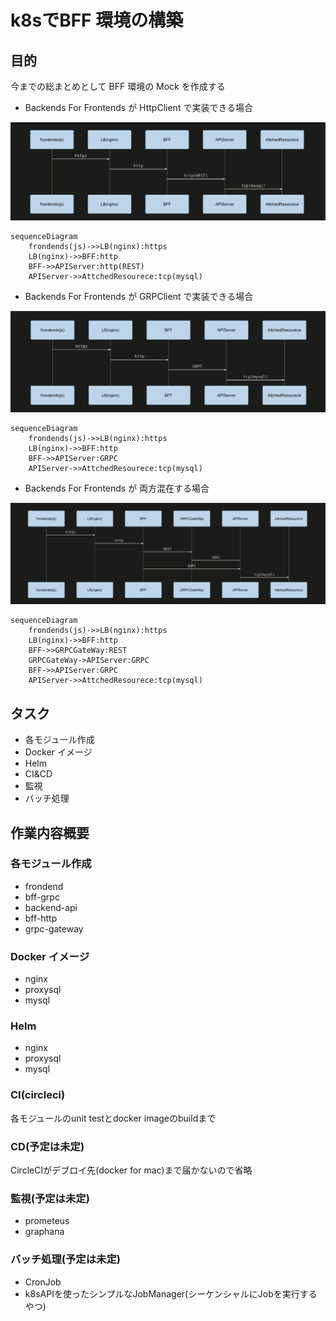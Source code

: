 # k8sでBFF 環境の構築

## 目的

今までの総まとめとして BFF 環境の Mock を作成する

- Backends For Frontends が HttpClient で実装できる場合

![bff-http](https://raw.githubusercontent.com/taguch1/try-bff/images/readme/bff-http.png?token=AEy1_j9jIPsrv6bzAq6NewdgcdcE3Yqwks5cqr1RwA%3D%3D)

```mermaid
sequenceDiagram
    frondends(js)->>LB(nginx):https
    LB(nginx)->>BFF:http
    BFF->>APIServer:http(REST)
    APIServer->>AttchedResourece:tcp(mysql)
```


- Backends For Frontends が GRPClient で実装できる場合

![bff-grpc](https://raw.githubusercontent.com/taguch1/try-bff/images/readme/bff-grpc.png?token=AEy1_nlXpcXPVQ3rGXdq5iF2W14FCzteks5cqrz3wA%3D%3D)

```mermaid
sequenceDiagram
    frondends(js)->>LB(nginx):https
    LB(nginx)->>BFF:http
    BFF->>APIServer:GRPC
    APIServer->>AttchedResourece:tcp(mysql)
```

- Backends For Frontends が 両方混在する場合

![bff-mixed](https://raw.githubusercontent.com/taguch1/try-bff/images/readme/bff-mixed.png?token=AEy1_t0e8-X3qJ1Cho2GnrGC4Vlmzt92ks5cqr0cwA%3D%3D)

```mermaid
sequenceDiagram
    frondends(js)->>LB(nginx):https
    LB(nginx)->>BFF:http
    BFF->>GRPCGateWay:REST
    GRPCGateWay->APIServer:GRPC
    BFF->>APIServer:GRPC
    APIServer->>AttchedResourece:tcp(mysql)
```

## タスク

- 各モジュール作成
- Docker イメージ
- Helm
- CI&CD
- 監視
- バッチ処理


## 作業内容概要

### 各モジュール作成

- frondend
- bff-grpc
- backend-api
- bff-http
- grpc-gateway

### Docker イメージ

- nginx
- proxysql
- mysql

### Helm

- nginx
- proxysql
- mysql

### CI(circleci)

各モジュールのunit testとdocker imageのbuildまで

### CD(予定は未定)

CircleCIがデブロイ先(docker for mac)まで届かないので省略

### 監視(予定は未定)

- prometeus
- graphana

### バッチ処理(予定は未定)

- CronJob
- k8sAPIを使ったシンプルなJobManager(シーケンシャルにJobを実行するやつ)
